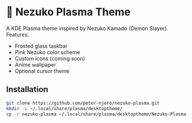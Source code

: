 # 🌸 Nezuko Plasma Theme

A KDE Plasma theme inspired by Nezuko Kamado (Demon Slayer).  
Features:
- Frosted glass taskbar
- Pink Nezuko color scheme
- Custom icons (coming soon)
- Anime wallpaper
- Optional cursor theme

## Installation
```bash
git clone https://github.com/peter-njoro/nezuko-plasma.git
mkdir -p ~/.local/share/plasma/desktoptheme/
cp -r nezuko-plasma ~/.local/share/plasma/desktoptheme/Nezuko-Plasma
